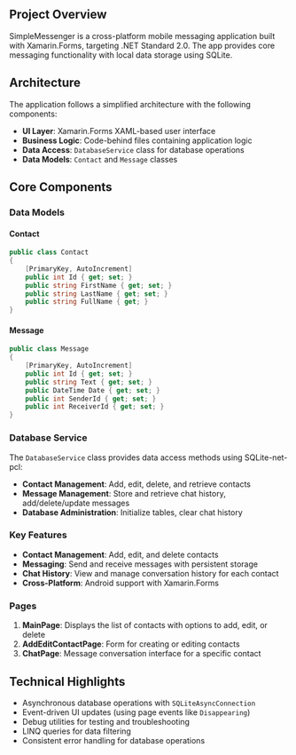 ## Project Overview

SimpleMessenger is a cross-platform mobile messaging application built with Xamarin.Forms, targeting .NET Standard 2.0. The app provides core messaging functionality with local data storage using SQLite.

## Architecture

The application follows a simplified architecture with the following components:

- **UI Layer**: Xamarin.Forms XAML-based user interface
- **Business Logic**: Code-behind files containing application logic
- **Data Access**: `DatabaseService` class for database operations
- **Data Models**: `Contact` and `Message` classes

## Core Components

### Data Models

#### Contact

```csharp
public class Contact
{
    [PrimaryKey, AutoIncrement]
    public int Id { get; set; }
    public string FirstName { get; set; }
    public string LastName { get; set; }
    public string FullName { get; }
}

```

#### Message

```csharp
public class Message
{
    [PrimaryKey, AutoIncrement]
    public int Id { get; set; }
    public string Text { get; set; }
    public DateTime Date { get; set; }
    public int SenderId { get; set; }
    public int ReceiverId { get; set; }
}

```

### Database Service

The `DatabaseService` class provides data access methods using SQLite-net-pcl:

- **Contact Management**: Add, edit, delete, and retrieve contacts
- **Message Management**: Store and retrieve chat history, add/delete/update messages
- **Database Administration**: Initialize tables, clear chat history

### Key Features

- **Contact Management**: Add, edit, and delete contacts
- **Messaging**: Send and receive messages with persistent storage
- **Chat History**: View and manage conversation history for each contact
- **Cross-Platform**: Android support with Xamarin.Forms

### Pages

1. **MainPage**: Displays the list of contacts with options to add, edit, or delete
2. **AddEditContactPage**: Form for creating or editing contacts
3. **ChatPage**: Message conversation interface for a specific contact

## Technical Highlights

- Asynchronous database operations with `SQLiteAsyncConnection`
- Event-driven UI updates (using page events like `Disappearing`)
- Debug utilities for testing and troubleshooting
- LINQ queries for data filtering
- Consistent error handling for database operations
